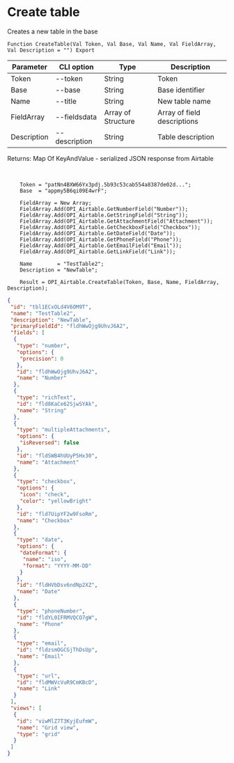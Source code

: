 ﻿---
sidebar_position: 1
---

# Create table
 Creates a new table in the base



`Function CreateTable(Val Token, Val Base, Val Name, Val FieldArray, Val Description = "") Export`

  | Parameter | CLI option | Type | Description |
  |-|-|-|-|
  | Token | --token | String | Token |
  | Base | --base | String | Base identifier |
  | Name | --title | String | New table name |
  | FieldArray | --fieldsdata | Array of Structure | Array of field descriptions |
  | Description | --description | String | Table description |

  
  Returns:  Map Of KeyAndValue - serialized JSON response from Airtable

<br/>




```bsl title="Code example"
    Token = "patNn4BXW66Yx3pdj.5b93c53cab554a8387de02d...";
    Base  = "appmy5B6qi09E4wrF";

    FieldArray = New Array;
    FieldArray.Add(OPI_Airtable.GetNumberField("Number"));
    FieldArray.Add(OPI_Airtable.GetStringField("String"));
    FieldArray.Add(OPI_Airtable.GetAttachmentField("Attachment"));
    FieldArray.Add(OPI_Airtable.GetCheckboxField("Checkbox"));
    FieldArray.Add(OPI_Airtable.GetDateField("Date"));
    FieldArray.Add(OPI_Airtable.GetPhoneField("Phone"));
    FieldArray.Add(OPI_Airtable.GetEmailField("Email"));
    FieldArray.Add(OPI_Airtable.GetLinkField("Link"));

    Name        = "TestTable2";
    Description = "NewTable";

    Result = OPI_Airtable.CreateTable(Token, Base, Name, FieldArray, Description);
```
 



```json title="Result"
{
 "id": "tbl1ECxOLd4V6OM9T",
 "name": "TestTable2",
 "description": "NewTable",
 "primaryFieldId": "fldhWwOjg9UhvJ6A2",
 "fields": [
  {
   "type": "number",
   "options": {
    "precision": 0
   },
   "id": "fldhWwOjg9UhvJ6A2",
   "name": "Number"
  },
  {
   "type": "richText",
   "id": "fld8KaCe62SjwSYAk",
   "name": "String"
  },
  {
   "type": "multipleAttachments",
   "options": {
    "isReversed": false
   },
   "id": "fldSWB4hUUyP5Hx30",
   "name": "Attachment"
  },
  {
   "type": "checkbox",
   "options": {
    "icon": "check",
    "color": "yellowBright"
   },
   "id": "fld7UipYF2w9FsoRm",
   "name": "Checkbox"
  },
  {
   "type": "date",
   "options": {
    "dateFormat": {
     "name": "iso",
     "format": "YYYY-MM-DD"
    }
   },
   "id": "fldHVbDsv6ndNp2XZ",
   "name": "Date"
  },
  {
   "type": "phoneNumber",
   "id": "fldYL0IFRMVQCO7gW",
   "name": "Phone"
  },
  {
   "type": "email",
   "id": "fldzsmOGCGjThDsUp",
   "name": "Email"
  },
  {
   "type": "url",
   "id": "fldMWVcVuR9CmKBcD",
   "name": "Link"
  }
 ],
 "views": [
  {
   "id": "viwMlZ7T3KyjEufmW",
   "name": "Grid view",
   "type": "grid"
  }
 ]
}
```
